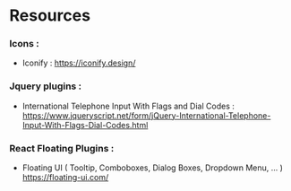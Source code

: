 # Resources

### Icons :
 - Iconify :
   https://iconify.design/

### Jquery plugins :
 - International Telephone Input With Flags and Dial Codes : 
   https://www.jqueryscript.net/form/jQuery-International-Telephone-Input-With-Flags-Dial-Codes.html

### React Floating Plugins :
 - Floating UI ( Tooltip, Comboboxes, Dialog Boxes, Dropdown Menu, ... ) 
   https://floating-ui.com/
